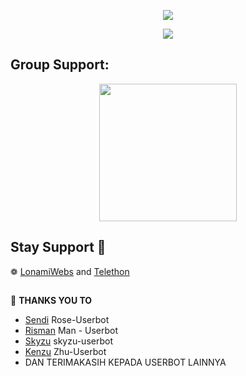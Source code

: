 <p align="center">
  <img src="https://telegra.ph/file/111c4fcb06e9dee2a9c75.jpg">
</p>
<p align="center">
<a href="https://heroku.com/deploy?template=https://github.com/Kenzuuu/Zhu-Userbot"><img src="https://www.herokucdn.com/deploy/button.svg" /></a>
</p>

## Group Support:
<p align="center">
<a href="https://t.me/Kenzusupport"><img src="https://img.shields.io/badge/Group%20-Support-magenta?&style=flat-square?&logo=telegram" width=220px></a></p>
</p>

## Stay Support 🚀
❁   [LonamiWebs](https://github.com/LonamiWebs/) and [Telethon](https://github.com/LonamiWebs/Telethon)

##

🔰 **THANKS YOU TO**
*   [Sendi](https://github.com/SendiAp/Rose-Userbot)   Rose-Userbot
*   [Risman](https://github.com/mrismanaziz/Man-Userbot)   Man - Userbot
*   [Skyzu](https://github.com/Skyzu/skyzu-userbot)   skyzu-userbot
*   [Kenzu](https://github.com/Kenzuuu/Zhu-Userbot) Zhu-Userbot
*   DAN TERIMAKASIH KEPADA USERBOT LAINNYA

